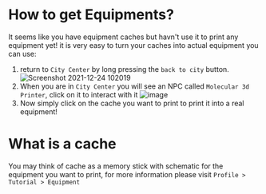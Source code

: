 # How to get Equipments?

It seems like you have equipment caches but havn't use it to print any equipment yet!
it is very easy to turn your caches into actual equipment you can use:
1. return to `City Center` by long pressing the `back to city` button.
![Screenshot 2021-12-24 102019](https://user-images.githubusercontent.com/18545294/147307871-bb6a8ab2-bd0f-48d2-a4b7-99efaceafcbf.png)
2. When you are in `City Center` you will see an NPC called `Molecular 3d Printer`, click on it to interact with it 
![image](https://user-images.githubusercontent.com/18545294/147307934-cc5cc6f0-5107-48a9-912b-07e4c4a02755.png)
3. Now simply click on the cache you want to print to print it into a real equipment!

# What is a cache
You may think of cache as a memory stick with schematic for the equipment you want to print, 
for more information please visit `Profile > Tutorial > Equipment`

